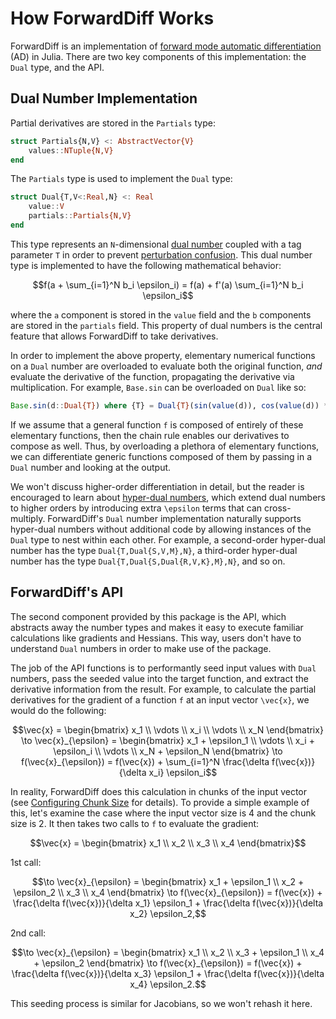 # How ForwardDiff Works

ForwardDiff is an implementation of [forward mode automatic
differentiation](https://en.wikipedia.org/wiki/Automatic_differentiation) (AD) in
Julia. There are two key components of this implementation: the `Dual` type, and the API.

## Dual Number Implementation

Partial derivatives are stored in the `Partials` type:


```julia
struct Partials{N,V} <: AbstractVector{V}
    values::NTuple{N,V}
end
```

The `Partials` type is used to implement the `Dual` type:

```julia
struct Dual{T,V<:Real,N} <: Real
    value::V
    partials::Partials{N,V}
end
```

This type represents an `N`-dimensional [dual number](https://en.wikipedia.org/wiki/Dual_number)
coupled with a tag parameter `T` in order to prevent [perturbation
confusion](https://github.com/JuliaDiff/ForwardDiff.jl/issues/83). This dual number
type is implemented to have the following mathematical behavior:

```math
f(a + \sum_{i=1}^N b_i \epsilon_i) = f(a) + f'(a) \sum_{i=1}^N b_i \epsilon_i
```

where the ``a`` component is stored in the `value` field and the ``b``
components are stored in the `partials` field. This property of dual numbers is the
central feature that allows ForwardDiff to take derivatives.

In order to implement the above property, elementary numerical functions on a `Dual`
number are overloaded to evaluate both the original function, *and* evaluate the derivative
of the function, propagating the derivative via multiplication. For example, `Base.sin`
can be overloaded on `Dual` like so:

```julia
Base.sin(d::Dual{T}) where {T} = Dual{T}(sin(value(d)), cos(value(d)) * partials(d))
```

If we assume that a general function `f` is composed of entirely of these elementary
functions, then the chain rule enables our derivatives to compose as well. Thus, by
overloading a plethora of elementary functions, we can differentiate generic functions
composed of them by passing in a `Dual` number and looking at the output.

We won't discuss higher-order differentiation in detail, but the reader is encouraged to
learn about [hyper-dual numbers](https://arc.aiaa.org/doi/abs/10.2514/6.2011-886),
which extend dual numbers to higher orders by introducing extra ``\epsilon`` terms that can
cross-multiply. ForwardDiff's `Dual` number implementation naturally supports hyper-dual
numbers without additional code by allowing instances of the `Dual` type to nest within each
other. For example, a second-order hyper-dual number has the type `Dual{T,Dual{S,V,M},N}`, a
third-order hyper-dual number has the type `Dual{T,Dual{S,Dual{R,V,K},M},N}`, and so on.

## ForwardDiff's API

The second component provided by this package is the API, which abstracts away the number
types and makes it easy to execute familiar calculations like gradients and Hessians. This
way, users don't have to understand `Dual` numbers in order to make use of the package.

The job of the API functions is to performantly seed input values with `Dual` numbers,
pass the seeded value into the target function, and extract the derivative information from
the result. For example, to calculate the partial derivatives for the gradient of a function
``f`` at an input vector ``\vec{x}``, we would do the following:

```math
\vec{x} = \begin{bmatrix}
               x_1 \\
               \vdots \\
               x_i \\
               \vdots \\
               x_N
           \end{bmatrix}
\to
\vec{x}_{\epsilon} = \begin{bmatrix}
                         x_1 + \epsilon_1 \\
                         \vdots \\
                         x_i + \epsilon_i \\
                         \vdots \\
                         x_N + \epsilon_N
                     \end{bmatrix}
\to
f(\vec{x}_{\epsilon}) = f(\vec{x}) + \sum_{i=1}^N \frac{\delta f(\vec{x})}{\delta x_i} \epsilon_i
```

In reality, ForwardDiff does this calculation in chunks of the input vector (see
[Configuring Chunk Size](@ref) for details). To provide a simple example of this, let's
examine the case where the input vector size is 4 and the chunk size is 2. It then takes
two calls to ``f`` to evaluate the gradient:

```math
\vec{x} = \begin{bmatrix}
               x_1 \\
               x_2 \\
               x_3 \\
               x_4
           \end{bmatrix}
```
1st call:
```math
\to \vec{x}_{\epsilon} = \begin{bmatrix}
                        x_1 + \epsilon_1 \\
                        x_2 + \epsilon_2 \\
                        x_3 \\
                        x_4
                     \end{bmatrix}
\to
f(\vec{x}_{\epsilon}) = f(\vec{x}) + \frac{\delta f(\vec{x})}{\delta x_1} \epsilon_1 + \frac{\delta f(\vec{x})}{\delta x_2} \epsilon_2,
```
2nd call:
```math
\to \vec{x}_{\epsilon} = \begin{bmatrix}
                        x_1 \\
                        x_2 \\
                        x_3 + \epsilon_1 \\
                        x_4 + \epsilon_2
                     \end{bmatrix}
\to
f(\vec{x}_{\epsilon}) = f(\vec{x}) + \frac{\delta f(\vec{x})}{\delta x_3} \epsilon_1 + \frac{\delta f(\vec{x})}{\delta x_4} \epsilon_2.
```

This seeding process is similar for Jacobians, so we won't rehash it here.
